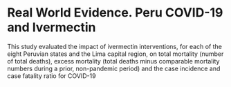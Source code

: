 # Real World Evidence. Peru COVID-19 and Ivermectin
 This study evaluated the impact of ivermectin interventions, for each of the eight Peruvian states and the Lima capital region, on total mortality (number of total deaths), excess mortality (total deaths minus comparable mortality numbers during a prior, non-pandemic period) and the case incidence and case fatality ratio for COVID-19
